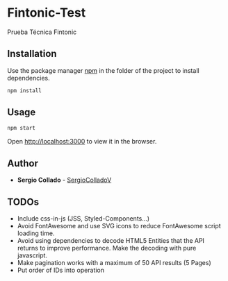 # Fintonic-Test

Prueba Técnica Fintonic

## Installation

Use the package manager [npm](https://www.npmjs.com/get-npm) in the folder of the project to install dependencies.

```bash
npm install
```

## Usage

```bash
npm start
```

Open [http://localhost:3000](http://localhost:3000) to view it in the browser.

## Author

* **Sergio Collado** - [SergioColladoV](https://github.com/SergioColladoV)

## TODOs

* Include css-in-js (JSS, Styled-Components...)
* Avoid FontAwesome and use SVG icons to reduce FontAwesome script loading time.
* Avoid using dependencies to decode HTML5 Entities that the API returns to improve performance. Make the decoding with pure javascript.
* Make pagination works with a maximum of 50 API results (5 Pages)
* Put order of IDs into operation
